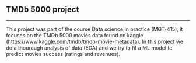 TMDb 5000 project
-------------------
-------------------
This project was part of the course Data science in practice (MGT-415), it focuses on the TMDb 5000 movies data found on kaggle (https://www.kaggle.com/tmdb/tmdb-movie-metadata). In this project we do a thourough analysis of data (EDA) and we try to fit a ML model to predict movies success (ratings and revenues).